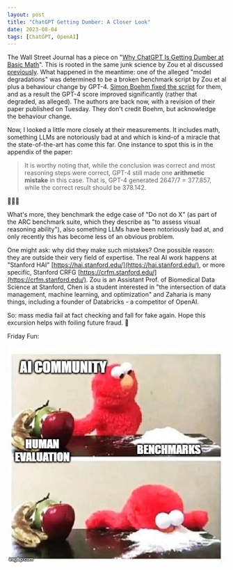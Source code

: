 ```yaml
---
layout: post
title: "ChatGPT Getting Dumber: A Closer Look"
date: 2023-08-04
tags: [ChatGPT, OpenAI]
---
```


The Wall Street Journal has a piece on "[Why ChatGPT Is Getting Dumber at Basic Math](https://www.wsj.com/articles/chatgpt-openai-math-artificial-intelligence-8aba83f0)". This is rooted in the same junk science by Zou et al discussed [previously](ai-getting-dumber). What happened in the meantime: one of the alleged "model degradations" was determined to be a broken benchmark script by Zou et al plus a behaviour change by GPT-4. [Simon Boehm fixed the script](https://twitter.com/Si_Boehm/status/1681801371656536068) for them, and as a result the GPT-4 score improved significantly (rather that degraded, as alleged). The authors are back now, with a revision of their paper published on Tuesday. They don't credit Boehm, but acknowledge the behaviour change.

Now, I looked a little more closely at their measurements. It includes math, something LLMs are notoriously bad at and which is kind-of a miracle that the state-of-the-art has come this far. One instance to spot this is in the appendix of the paper:

> It is worthy noting that, while the conclusion was correct and most reasoning steps were correct, GPT-4 still made one **arithmetic mistake** in this case. That is, GPT-4 generated 2647/7 = 377.857, while the correct result should be 378.142.

🤦🏻‍♂️

What's more, they benchmark the edge case of "Do not do X" (as part of the ARC benchmark suite, which they describe as "to assess visual reasoning ability"), also something LLMs have been notoriously bad at, and only recently this has become less of an obvious problem.

One might ask: why did they make such mistakes? One possible reason: they are outside their very field of expertise. The real AI work happens at "Stanford HAI" [https://hai.stanford.edu/](https://hai.stanford.edu/), or more specific, Stanford CRFG [https://crfm.stanford.edu/](https://crfm.stanford.edu/). Zou is an Assistant Prof. of Biomedical Data Science at Stanford, Chen is a student interested in "the intersection of data management, machine learning, and optimization" and Zaharia is many things, including a founder of Databricks - a competitor of OpenAI.

So: mass media fail at fact checking and fall for fake again. Hope this excursion helps with foiling future fraud. 🙂

Friday Fun:

![Elmo chooses... benchmarks](assets/img/frutta-o-coca.png)
